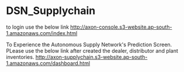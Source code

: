 # DSN_Supplychain
to login use the below link
http://axon-console.s3-website.ap-south-1.amazonaws.com/index.html

To Experience the Autonomous Supply Network's Prediction Screen. PLease use the below link after created the dealer, distributor and plant inventories.
http://axon-supplychain.s3-website.ap-south-1.amazonaws.com/dashboard.html
